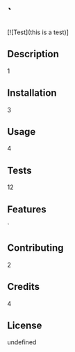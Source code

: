 # `
  [![Test](this is a test)]

  ## Description
  
  1

  

  ## Installation

  3

  ## Usage

  4

  ## Tests

  12

  ## Features

  `

  ## Contributing

  2

  ## Credits

  4

  ## License

  undefined

